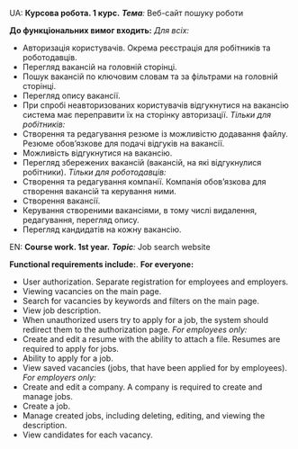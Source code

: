 UA:
**Курсова робота. 1 курс.**
***Тема**:* Веб-сайт пошуку роботи

**До функціональних вимог входить:**
*Для всіх:*
-	Авторизація користувачів. Окрема реєстрація для робітників та роботодавців.
-	Перегляд вакансій на головній сторінці.
-	Пошук вакансій по ключовим словам та за фільтрами на головній сторінці.
-	Перегляд опису вакансії.
-	При спробі неавторизованих користувачів відгукнутися на вакансію система має переправити їх на сторінку авторизації.
*Тільки для робітників:*
-	Створення та редагування резюме із можливістю додавання файлу. Резюме обов’язкове для подачі відгуків на вакансії.
-	Можливість відгукнутися на вакансію. 
-	Перегляд збережених вакансій (вакансій, на які відгукнулися робітники).
*Тільки для роботодавців:*
-	Створення та редагування компанії. Компанія обов’язкова для створення вакансій та керування ними.
-	Створення вакансії.
-	Керування створеними вакансіями, в тому числі видалення, редагування, перегляд опису.
-	Перегляд кандидатів на кожну вакансію.

EN:
**Course work. 1st year.**
***Topic**:* Job search website

**Functional requirements include:**.
**For everyone:**
- User authorization. Separate registration for employees and employers.
- Viewing vacancies on the main page.
- Search for vacancies by keywords and filters on the main page.
- View job description.
- When unauthorized users try to apply for a job, the system should redirect them to the authorization page.
*For employees only:*
- Create and edit a resume with the ability to attach a file. Resumes are required to apply for jobs.
- Ability to apply for a job. 
- View saved vacancies (jobs, that have been applied for by employees).
*For employers only:*
- Create and edit a company. A company is required to create and manage jobs.
- Create a job.
- Manage created jobs, including deleting, editing, and viewing the description.
- View candidates for each vacancy.
